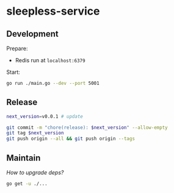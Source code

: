 # sleepless-service

## Development

Prepare:

  - Redis run at `localhost:6379`

Start:

```bash
go run ./main.go --dev --port 5001
```

## Release

```bash
next_version=v0.0.1 # update

git commit -m "chore(release): $next_version" --allow-empty
git tag $next_version
git push origin --all && git push origin --tags
```

## Maintain

*How to upgrade deps?*

```bash
go get -u ./...
```
